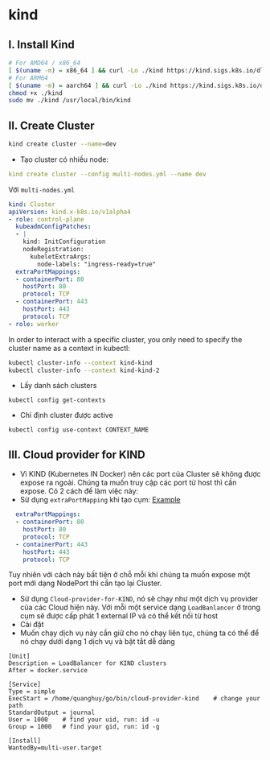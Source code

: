 # kind
## I. Install Kind
```sh
# For AMD64 / x86_64
[ $(uname -m) = x86_64 ] && curl -Lo ./kind https://kind.sigs.k8s.io/dl/v0.23.0/kind-linux-amd64
# For ARM64
[ $(uname -m) = aarch64 ] && curl -Lo ./kind https://kind.sigs.k8s.io/dl/v0.23.0/kind-linux-arm64
chmod +x ./kind
sudo mv ./kind /usr/local/bin/kind
```
## II. Create Cluster
```sh
kind create cluster --name=dev
```
- Tạo cluster có nhiều node:
```yml
kind create cluster --config multi-nodes.yml --name dev
```
Với `multi-nodes.yml`
```yml
kind: Cluster
apiVersion: kind.x-k8s.io/v1alpha4
- role: control-plane
  kubeadmConfigPatches:
  - |
    kind: InitConfiguration
    nodeRegistration:
      kubeletExtraArgs:
        node-labels: "ingress-ready=true"    
  extraPortMappings:
  - containerPort: 80
    hostPort: 80
    protocol: TCP
  - containerPort: 443
    hostPort: 443
    protocol: TCP
- role: worker
```

In order to interact with a specific cluster, you only need to specify the cluster name as a context in kubectl:
```sh
kubectl cluster-info --context kind-kind
kubectl cluster-info --context kind-kind-2
```
- Lấy danh sách clusters
```
kubectl config get-contexts
```
- Chỉ định cluster được active
```
kubectl config use-context CONTEXT_NAME
```
## III. Cloud provider for KIND
- Vì KIND (Kubernetes IN Docker) nên các port của Cluster sẽ không được expose ra ngoài. Chúng ta muốn truy cập các port từ host thì cần expose. Có 2 cách để làm việc này:
- Sử dụng `extraPortMapping` khi tạo cụm: [Example](./hpa/init-cluster.yml)
```yml
  extraPortMappings:
  - containerPort: 80
    hostPort: 80
    protocol: TCP
  - containerPort: 443
    hostPort: 443
    protocol: TCP
```
Tuy nhiên với cách này bất tiện ở chỗ mỗi khi chúng ta muốn expose một port mới dạng NodePort thì cần tạo lại Cluster.
- Sử dụng `Cloud-provider-for-KIND`, nó sẽ chạy như một dịch vụ provider của các Cloud hiện này. Với mỗi một service dạng `LoadBanlancer` ở trong cụm sẽ được cấp phát 1 external IP và có thể kết nối từ host
- Cài đặt [](./setup/cloud-provider-KIND.sh)
- Muốn chạy dịch vụ này cần giữ cho nó chạy liên tục, chúng ta có thể để nó chạy dưới dạng 1 dịch vụ và bật tắt dễ dàng
```
[Unit]
Description = LoadBalancer for KIND clusters
After = docker.service

[Service]
Type = simple
ExecStart = /home/quanghuy/go/bin/cloud-provider-kind    # change your path
StandardOutput = journal
User = 1000    # find your uid, run: id -u
Group = 1000   # find your gid, run: id -g 

[Install]
WantedBy=multi-user.target
```